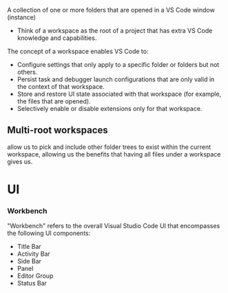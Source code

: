 
A collection of one or more folders that are opened in a VS Code window (instance)
- Think of a workspace as the root of a project that has extra VS Code knowledge and capabilities.

The concept of a workspace enables VS Code to:
- Configure settings that only apply to a specific folder or folders but not others.
- Persist task and debugger launch configurations that are only valid in the context of that workspace.
- Store and restore UI state associated with that workspace (for example, the files that are opened).
- Selectively enable or disable extensions only for that workspace.

## Multi-root workspaces
allow us to pick and include other folder trees to exist within the current workspace, allowing us the benefits that having all files under a workspace gives us.

# UI
### Workbench
"Workbench" refers to the overall Visual Studio Code UI that encompasses the following UI components:
- Title Bar
- Activity Bar
- Side Bar
- Panel
- Editor Group
- Status Bar
